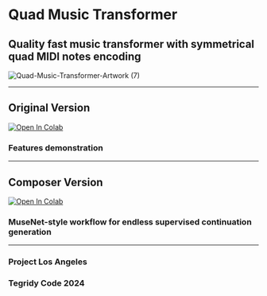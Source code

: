 # Quad Music Transformer
## Quality fast music transformer with symmetrical quad MIDI notes encoding

![Quad-Music-Transformer-Artwork (7)](https://github.com/asigalov61/Quad-Music-Transformer/assets/56325539/9d69c44f-1b35-44b0-b78d-84e53ec30e16)

***

## Original Version

[![Open In Colab][colab-badge]][colab-notebook1]

[colab-notebook1]: <https://colab.research.google.com/github/asigalov61/Quad-Music-Transformer/blob/main/Quad_Music_Transformer.ipynb>
[colab-badge]: <https://colab.research.google.com/assets/colab-badge.svg>

### Features demonstration

***

## Composer Version

[![Open In Colab][colab-badge]][colab-notebook2]

[colab-notebook2]: <https://colab.research.google.com/github/asigalov61/Quad-Music-Transformer/blob/main/Quad_Music_Transformer_Composer.ipynb>
[colab-badge]: <https://colab.research.google.com/assets/colab-badge.svg>

### MuseNet-style workflow for endless supervised continuation generation

***

### Project Los Angeles
### Tegridy Code 2024
